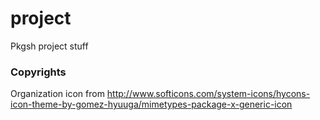 # project
Pkgsh project stuff

### Copyrights
Organization icon from http://www.softicons.com/system-icons/hycons-icon-theme-by-gomez-hyuuga/mimetypes-package-x-generic-icon
